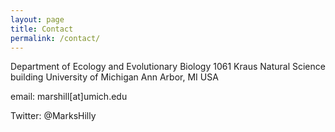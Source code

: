 ```yaml
---
layout: page
title: Contact
permalink: /contact/
---
```


Department of Ecology and Evolutionary Biology
1061 Kraus Natural Science building
University of Michigan 
Ann Arbor, MI
USA

email: marshill[at]umich.edu

Twitter: @MarksHilly
